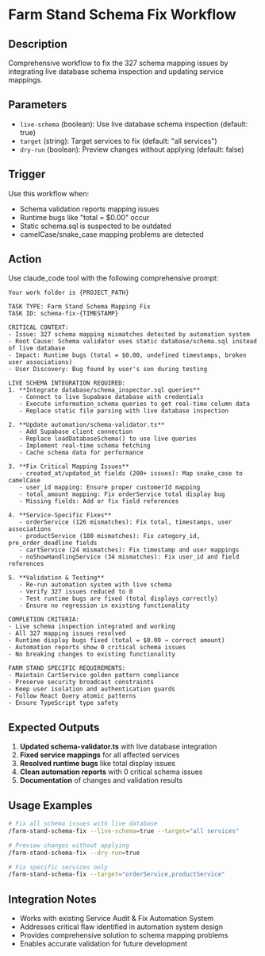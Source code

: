 # Farm Stand Schema Fix Workflow

## Description
Comprehensive workflow to fix the 327 schema mapping issues by integrating live database schema inspection and updating service mappings.

## Parameters
- `live-schema` (boolean): Use live database schema inspection (default: true)
- `target` (string): Target services to fix (default: "all services")
- `dry-run` (boolean): Preview changes without applying (default: false)

## Trigger
Use this workflow when:
- Schema validation reports mapping issues
- Runtime bugs like "total = $0.00" occur
- Static schema.sql is suspected to be outdated
- camelCase/snake_case mapping problems are detected

## Action
Use claude_code tool with the following comprehensive prompt:

```
Your work folder is {PROJECT_PATH}

TASK TYPE: Farm Stand Schema Mapping Fix
TASK ID: schema-fix-{TIMESTAMP}

CRITICAL CONTEXT:
- Issue: 327 schema mapping mismatches detected by automation system
- Root Cause: Schema validator uses static database/schema.sql instead of live database
- Impact: Runtime bugs (total = $0.00, undefined timestamps, broken user associations)
- User Discovery: Bug found by user's son during testing

LIVE SCHEMA INTEGRATION REQUIRED:
1. **Integrate database/schema_inspector.sql queries**
   - Connect to live Supabase database with credentials
   - Execute information_schema queries to get real-time column data
   - Replace static file parsing with live database inspection

2. **Update automation/schema-validator.ts**
   - Add Supabase client connection
   - Replace loadDatabaseSchema() to use live queries
   - Implement real-time schema fetching
   - Cache schema data for performance

3. **Fix Critical Mapping Issues**
   - created_at/updated_at fields (200+ issues): Map snake_case to camelCase
   - user_id mapping: Ensure proper customerId mapping
   - total_amount mapping: Fix orderService total display bug
   - Missing fields: Add or fix field references

4. **Service-Specific Fixes**
   - orderService (126 mismatches): Fix total, timestamps, user associations
   - productService (180 mismatches): Fix category_id, pre_order_deadline fields
   - cartService (24 mismatches): Fix timestamp and user mappings
   - noShowHandlingService (34 mismatches): Fix user_id and field references

5. **Validation & Testing**
   - Re-run automation system with live schema
   - Verify 327 issues reduced to 0
   - Test runtime bugs are fixed (total displays correctly)
   - Ensure no regression in existing functionality

COMPLETION CRITERIA:
- Live schema inspection integrated and working
- All 327 mapping issues resolved
- Runtime display bugs fixed (total = $0.00 → correct amount)
- Automation reports show 0 critical schema issues
- No breaking changes to existing functionality

FARM STAND SPECIFIC REQUIREMENTS:
- Maintain CartService golden pattern compliance
- Preserve security broadcast constraints
- Keep user isolation and authentication guards
- Follow React Query atomic patterns
- Ensure TypeScript type safety
```

## Expected Outputs
1. **Updated schema-validator.ts** with live database integration
2. **Fixed service mappings** for all affected services
3. **Resolved runtime bugs** like total display issues
4. **Clean automation reports** with 0 critical schema issues
5. **Documentation** of changes and validation results

## Usage Examples

```bash
# Fix all schema issues with live database
/farm-stand-schema-fix --live-schema=true --target="all services"

# Preview changes without applying
/farm-stand-schema-fix --dry-run=true

# Fix specific services only
/farm-stand-schema-fix --target="orderService,productService"
```

## Integration Notes
- Works with existing Service Audit & Fix Automation System
- Addresses critical flaw identified in automation system design
- Provides comprehensive solution to schema mapping problems
- Enables accurate validation for future development
